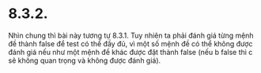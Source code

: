 # 8.3.2.
Nhìn chung thì bài này tương tự 8.3.1. Tuy nhiên ta phải đánh giá từng mệnh đề thành false để test có thể đầy đủ, vì một số mệnh đề có thể không được đánh giá nếu như một mệnh đề khác được đặt thành false (nếu b false thì c sẽ không quan trọng và không được đánh giá).